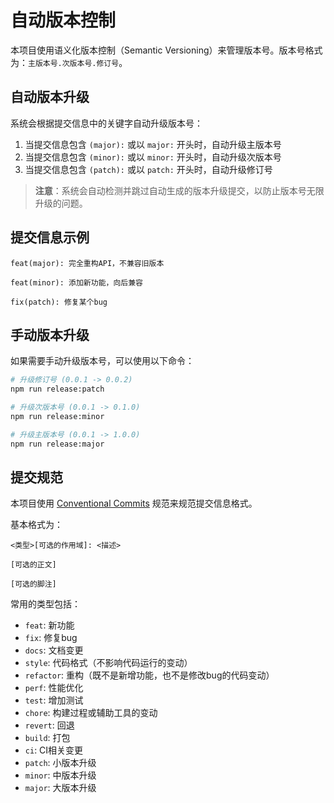 # 自动版本控制

本项目使用语义化版本控制（Semantic Versioning）来管理版本号。版本号格式为：`主版本号.次版本号.修订号`。

## 自动版本升级

系统会根据提交信息中的关键字自动升级版本号：

1. 当提交信息包含 `(major):` 或以 `major:` 开头时，自动升级主版本号
2. 当提交信息包含 `(minor):` 或以 `minor:` 开头时，自动升级次版本号
3. 当提交信息包含 `(patch):` 或以 `patch:` 开头时，自动升级修订号

> **注意**：系统会自动检测并跳过自动生成的版本升级提交，以防止版本号无限升级的问题。

## 提交信息示例

```
feat(major): 完全重构API，不兼容旧版本
```

```
feat(minor): 添加新功能，向后兼容
```

```
fix(patch): 修复某个bug
```

## 手动版本升级

如果需要手动升级版本号，可以使用以下命令：

```bash
# 升级修订号 (0.0.1 -> 0.0.2)
npm run release:patch

# 升级次版本号 (0.0.1 -> 0.1.0)
npm run release:minor

# 升级主版本号 (0.0.1 -> 1.0.0)
npm run release:major
```

## 提交规范

本项目使用 [Conventional Commits](https://www.conventionalcommits.org/zh-hans/v1.0.0/) 规范来规范提交信息格式。

基本格式为：

```
<类型>[可选的作用域]: <描述>

[可选的正文]

[可选的脚注]
```

常用的类型包括：

- `feat`: 新功能
- `fix`: 修复bug
- `docs`: 文档变更
- `style`: 代码格式（不影响代码运行的变动）
- `refactor`: 重构（既不是新增功能，也不是修改bug的代码变动）
- `perf`: 性能优化
- `test`: 增加测试
- `chore`: 构建过程或辅助工具的变动
- `revert`: 回退
- `build`: 打包
- `ci`: CI相关变更
- `patch`: 小版本升级
- `minor`: 中版本升级
- `major`: 大版本升级
